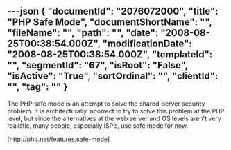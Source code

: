 ---json
{
  "documentId": "2076072000",
  "title": "PHP Safe Mode",
  "documentShortName": "",
  "fileName": "",
  "path": "",
  "date": "2008-08-25T00:38:54.000Z",
  "modificationDate": "2008-08-25T00:38:54.000Z",
  "templateId": "",
  "segmentId": "67",
  "isRoot": "False",
  "isActive": "True",
  "sortOrdinal": "",
  "clientId": "",
  "tag": ""
}
---

The PHP safe mode is an attempt to solve the shared-server security problem. It is architecturally incorrect to try to solve this problem at the PHP level, but since the alternatives at the web server and OS levels aren't very realistic, many people, especially ISP’s, use safe mode for now.

[http://php.net/features.safe-mode]
